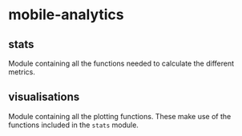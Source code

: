 # mobile-analytics
 
## stats
Module containing all the functions needed to calculate the different metrics.

## visualisations
Module containing all the plotting functions. These make use of the functions included in the `stats` module.
